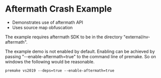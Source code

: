 Aftermath Crash Example
=======================

* Demonstrates use of aftermath API
* Uses source map obfuscation

The example requires aftermath SDK to be in the directory "external/nv-aftermath".

The example demo is not enabled by default. Enabling can be achieved by passing "--enable-aftermath=true" to the command line of premake. So on windows the following would be reasonable. 

```
premake vs2019 --deps=true --enable-aftermath=true
```